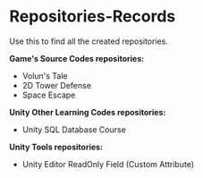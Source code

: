 # Repositories-Records
Use this to find all the created repositories.

**Game's Source Codes repositories:** <br />
  - Volun's Tale <br />
  - 2D Tower Defense <br />
  - Space Escape <br />

**Unity Other Learning Codes repositories:** <br />
  - Unity SQL Database Course <br />

**Unity Tools repositories:** <br />
  - Unity Editor ReadOnly Field (Custom Attribute)
